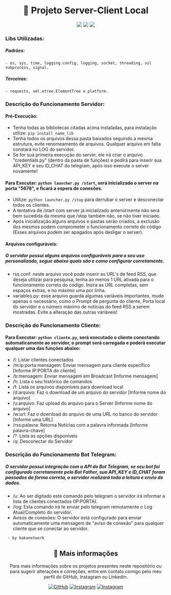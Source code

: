 
<h1 align="center">📌 Projeto Server-Client Local</h1>

<p align="center">
  <img src="http://img.shields.io/static/v1?label=License&message=MIT&color=fe428e&style=for-the-badge"/>

  <img src="http://img.shields.io/static/v1?label=Python&message=3.11.0&color=fe428e&style=for-the-badge&logo=python&logoColor=white"/>

   <img src="http://img.shields.io/static/v1?label=STATUS&message=FINALIZADO&color=fe428e&style=for-the-badge"/>
</p>

### Libs Utilizadas:
##### Padrões:
    - os, sys, time, logging.config, logging, socket, threading, ssl 
    subprocess, signal.
##### Terceiras:
    - requests, xml.etree.ElementTree e platform.

### Descrição do Funcionamento Servidor:
#### Pré-Execução: 
  - Tenha todas as bibliotecas citadas acima instaladas, para instalação utilize: <code>pip install name_lib </code>
  - Tenha todos os arquivos dessa pasta baixados seguindo a mesma estrutura, evite renomeamento de arquivos. Qualquer arquivo em falta constará no LOG do servidor.
  - Se for sua primeira execução do server, ele irá criar o arquivo "credentials.py" (dentro da pasta de funções) e pedirá para inserir sua API_KEY e seu ID_CHAT do telegram, após isso execute o server novamente!
#### Para Executar: <code>python launcher.py /start</code>, será inicializado o server na porta "5678", e ficará a espera de conexões.
  - Utilize: <code>python launcher.py /stop</code> para derrubar o server e desconectar todos os clientes.
  - A tentativa de /start com server já inicializado anteriormente não será bem sucedida da mesma que /stop também não, se não tiver iniciado.
  - Após inicialização alguns arquivos e pastas serão criados, a exclusão dos mesmos podem comprometer o funcionamento correto do código (Esses arquivos podem ser apagados após desligar o server).
#### Arquivos configuráveis:
##### O servidor possui alguns arquivos configuráveis para o seu uso personalizado, segue abaixo quais são e como configurar corretamente.
  - rss.conf: neste arquivo você pode inserir as URL's de feed RSS, que deseja utilizar para pesquisa, tenha ao menos 1 URL ativada para o funcionamento correto do código. Insira as URL completas, sem espaços extras, e no máximo uma por linha.
  - variables.py: esse arquivo guarda algumas variáveis importantes, mude apenas o necessário, como o Prompt de pergunta do cliente, Porta local do servidor e o número máximo de notícias do feed RSS a serem mostradas.
  Evite a alteração das outras variáveis!

### Descrição do Funcionamento Cliente:
#### Para Executar: <code>python cliente.py</code>, será executado o cliente conectando automaticamente ao servidor, o prompt será carregada e poderá executar qualquer uma das funções abaixo:
  - /l: Listar clientes conectados
  - /m:ip:porta:mensagem: Enviar mensagem para cliente específico [Informe IP:PORTA do cliente]
  - /b:mensagem: Enviar mensagem em Broadcast [Informe mensagem]
  - /h: Lista o seu histórico de comandos
  - /f: Lista os arquivos disponíveis para download local
  - /d:arquivo: Faz o download de um arquivo do servidor [Informe nome do arquivo]
  - /u:arquivo: Faz upload do arquivo para o Server [Informe nome do arquivo]
  - /w:url: Faz o download do arquivo de uma URL no banco do servidor [Informe uma URL]
  - /rss:palavra: Retorna Notícias com a palavra informada [Informe palavra-chave]
  - /?: Lista as opções disponíveis
  - /q: Desconectar do Servidor

### Descrição do Funcionamento Bot Telegram:
##### O servidor possui integração com a API do Bot Telegram, se seu bot foi configurado corretamente pelo Bot Father, sua API_KEY e ID_CHAT foram passados da forma correta, o servidor realizará toda a leitura e envio de dados.
  - /u: Ao ser digitado este comando pelo telegram o servidor irá informar a lista de clientes conectados (IP:PORTA).
  - /log: Esta comando irá te enviar pelo telegram remotamente o Log Atual/Completo do servidor.
  - Avisos de conexões: O servidor está configurado para enviar automaticamente uma mensagem de "aviso de conexão" para qualquer cliente que se conectar ao servidor.

<code> - by kakanetwork </code>

<h2 align="center">👀 Mais informações</h2>
<p align="center">
    Para mais informações sobre os projetos presentes neste repositório ou para sugerir alterações e correções, entre em contato comigo pelo meu perfil do GitHub, Instagram ou Linkedin.
</p>
<div align="center">
    <a href="https://github.com/kakanetwork"><img src="https://img.shields.io/badge/-GitHub-4d080e?style=for-the-badge&color=141321&logo=github&logoColor=fe428e" alt="GitHub"></a>
    <a href="https://www.instagram.com/kaka_0206/"><img src="https://img.shields.io/badge/-Instagram-4d080e?style=for-the-badge&logo=instagram&color=141321&logoColor=fe428e" alt="Instagram"></a>
    <a href="https://https://www.linkedin.com/in/kalvinklein"><img src="https://img.shields.io/badge/-linkedin-4d080e?style=for-the-badge&logo=linkedin&color=141321&logoColor=fe428e" alt="Instagram"></a>
    
</div>



